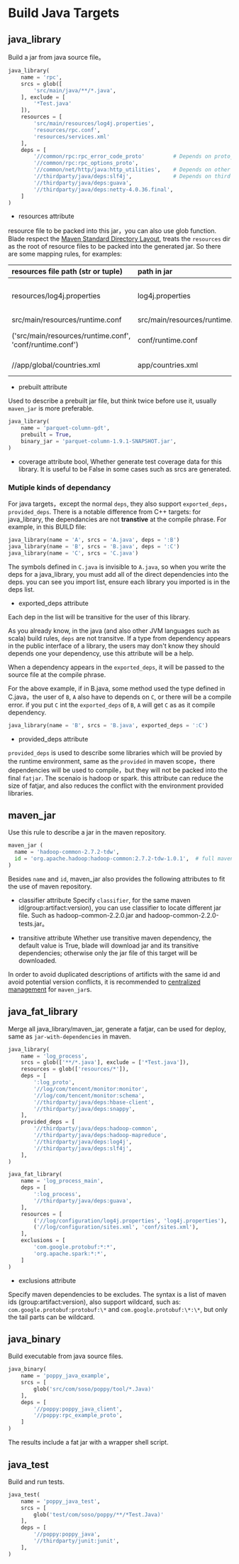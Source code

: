 # Build Java Targets #

## java_library ##

Build a jar from java source file。

```python
java_library(
    name = 'rpc',
    srcs = glob([
        'src/main/java/**/*.java',
    ], exclude = [
        '*Test.java'
    ]),
    resources = [
        'src/main/resources/log4j.properties',
        'resources/rpc.conf',
        'resources/services.xml'
    ],
    deps = [
        '//common/rpc:rpc_error_code_proto'         # Depends on proto_libraries
        '//common/rpc:rpc_options_proto',
        '//common/net/http/java:http_utilities',    # Depends on other java libraries
        '//thirdparty/java/deps:slf4j',             # Depends on third party java libraries
        '//thirdparty/java/deps:guava',
        '//thirdparty/java/deps:netty-4.0.36.final',
    ]
)
```

- resources attribute

resource file to be packed into this jar，you can also use glob function.
Blade respect the [Maven Standard Directory Layout](https://maven.apache.org/guides/introduction/introduction-to-the-standard-directory-layout.html),
treats the `resources` dir as the root of resource files to be packed into the generated jar.
So there are some mapping rules, for examples:

resources file path (str or tuple)|path in jar| description
|:----|:----|----|
resources/log4j.properties|log4j.properties | starts after the `resources` dir
src/main/resources/runtime.conf|src/main/resources/runtime.conf | ditto
('src/main/resources/runtime.conf', 'conf/runtime.conf')|conf/runtime.conf | manual rename the packed file
//app/global/countries.xml|app/countries.xml | can't find the root

- prebuilt attribute

Used to describe a prebuilt jar file, but think twice before use it, usually `maven_jar` is more preferable.

```python
java_library(
    name = 'parquet-column-gdt',
    prebuilt = True,
    binary_jar = 'parquet-column-1.9.1-SNAPSHOT.jar',
)
```

- coverage attribute
  bool, Whether generate test coverage data for this library. It is useful to be False in some cases such as srcs are generated.

### Mutiple kinds of dependancy ###

For java targets，except the normal `deps`, they also support `exported_deps`，`provided_deps`.
There is a notable difference from C++ targets: for java_library, the dependancies are not **transtive** at the compile phrase.
For example, in this BUILD file:

```python
java_library(name = 'A', srcs = 'A.java', deps = ':B')
java_library(name = 'B', srcs = 'B.java', deps = ':C')
java_library(name = 'C', srcs = 'C.java')
```

The symbols defined in `C.java` is invisible to `A.java`, so when you write the deps for a
java_library, you must add all of the direct dependencies into the deps. you can see you import
list, ensure each library you imported is in the deps list.

- exported_deps attribute

Each dep in the list will be transitive for the user of this library.

As you already know, in the java (and also other JVM languages such as scala) build rules, `deps` are not transitve.
If a type from dependency appears in the public interface of a library, the users may don't know
they should depends one your dependency, use this attribute will be a help.

When a dependency appears in the `exported_deps`, it will be passed to the source file at the compile phrase.

For the above example, if in B.java, some method used the type defined in C.java，the user of `B`,
`A` also have to depends on `C`, or there will be a compile error. if you put `C` int the
`exported_deps` of `B`, `A` will get `C` as as it compile dependency.

```python
java_library(name = 'B', srcs = 'B.java', exported_deps = ':C')
```

- provided_deps attribute

`provided_deps` is used to describe some libraries which will be provied by the runtime environment,
same as the `provided` in maven scope，there dependencies will be used to compile，but they will
not be packed into the final `fatjar`. The scenaio is hadoop or spark. this attribute can reduce
the size of fatjar, and also reduces the conflict with the environment provided libraries.

## maven_jar ##

Use this rule to describe a jar in the maven repository.

```python
maven_jar (
  name = 'hadoop-common-2.7.2-tdw',
  id = 'org.apache.hadoop:hadoop-common:2.7.2-tdw-1.0.1',  # full maven artifact id
)
```

Besides `name` and `id`, maven_jar also provides the following attributes to fit the use of maven repository.

- classifier attribute
  Specify `classifier`, for the same maven id(group:artifact:version), you can use classifier to locate different jar file.
  Such as hadoop-common-2.2.0.jar and hadoop-common-2.2.0-tests.jar。

- transitive attribute
  Whether use transitive maven dependency, the default value is True, blade will download jar and its
  transitive dependencies; otherwise only the jar file of this target will be downloaded.

In order to avoid duplicated descriptions of artificts with the same id and avoid potential version conflicts,
it is recommended to [centralized management](../config.md#java_config) for `maven_jar`s.

## java_fat_library ##

Merge all java_library/maven_jar, generate a fatjar, can be used for deploy, same as `jar-with-dependencies` in maven.

```python
java_library(
    name = 'log_process',
    srcs = glob(['**/*.java'], exclude = ['*Test.java']),
    resources = glob(['resources/*']),
    deps = [
        ':log_proto',
        '//log/com/tencent/monitor:monitor',
        '//log/com/tencent/monitor:schema',
        '//thirdparty/java/deps:hbase-client',
        '//thirdparty/java/deps:snappy',
    ],
    provided_deps = [
        '//thirdparty/java/deps:hadoop-common',
        '//thirdparty/java/deps:hadoop-mapreduce',
        '//thirdparty/java/deps:log4j',
        '//thirdparty/java/deps:slf4j',
    ],
)

java_fat_library(
    name = 'log_process_main',
    deps = [
        ':log_process',
        '//thirdparty/java/deps:guava',
    ],
    resources = [
        ('//log/configuration/log4j.properties', 'log4j.properties'),
        ('//log/configuration/sites.xml', 'conf/sites.xml'),
    ],
    exclusions = [
        'com.google.protobuf:*:*',
        'org.apache.spark:*:*',
    ]
)

```

- exclusions attribute

Specify maven dependencies to be excludes. The syntax is a list of maven ids
(group:artifact:version), also support wildcard, such as:
`com.google.protobuf:protobuf:\*` and `com.google.protobuf:\*:\*`, but only the tail parts can be wildcard.

## java_binary ##

Build executable from java source files.

```python
java_binary(
    name = 'poppy_java_example',
    srcs = [
        glob('src/com/soso/poppy/tool/*.Java)'
    ],
    deps = [
        '//poppy:poppy_java_client',
        '//poppy:rpc_example_proto',
    ]
)
```

The results include a fat jar with a wrapper shell script.

## java_test ##

Build and run tests.

```python
java_test(
    name = 'poppy_java_test',
    srcs = [
        glob('test/com/soso/poppy/**/*Test.Java)'
    ],
    deps = [
        '//poppy:poppy_java',
        '//thirdparty/junit:junit',
    ],
)
```
